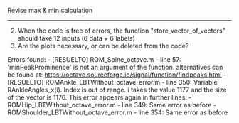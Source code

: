 Revise max & min calculation

------------
2. When the code is free of errors, the function "store_vector_of_vectors" should take 12 inputs (6 data + 6 labels)
3. Are the plots necessary, or can be deleted from the code?

Errors found: 
	- [RESUELTO] ROM_Spine_octave.m - line 57: 'minPeakProminence' is not an argument of the function. 
					alternatives can be found at: https://octave.sourceforge.io/signal/function/findpeaks.html
	- [RESUELTO] ROMAnkle_LBTWithout_octave_error.m - line 350: Variable RAnkleAngles_x(i). Index is out of range. 
							i takes the value 1177 and the size of the vector is 1176. This error appears again in further lines. 
	- ROMHip_LBTWithout_octave_error.m - line 349: Same error as before
	- ROMShoulder_LBTWithout_octave_error.m - line 354: Same error as before